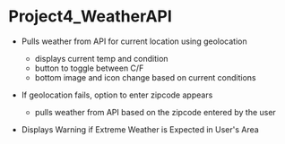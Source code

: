 # Project4_WeatherAPI

- Pulls weather from API for current location using geolocation
  - displays current temp and condition
  - button to toggle between C/F
  - bottom image and icon change based on current conditions
  
- If geolocation fails, option to enter zipcode appears
  - pulls weather from API based on the zipcode entered by the user

- Displays Warning if Extreme Weather is Expected in User's Area 
